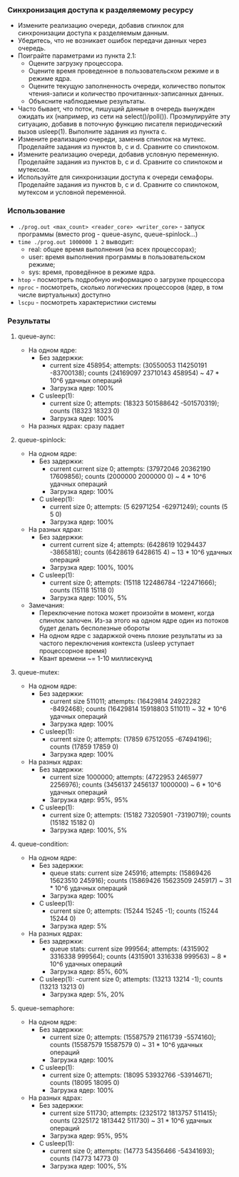 
### Синхронизация доступа к разделяемому ресурсу
- Измените реализацию очереди, добавив спинлок для синхронизации доступа к разделяемым данным.
- Убедитесь, что не возникает ошибок передачи данных через очередь.
- Поиграйте параметрами из пункта 2.1:
	- Оцените загрузку процессора.
	- Оцените время проведенное в пользовательском режиме и в режиме ядра.
	- Оцените текущую заполненность очереди, количество попыток чтения-записи и количество прочитанных-записанных данных.
	- Объясните наблюдаемые результаты.
- Часто бывает, что поток, пишущий данные в очередь вынужден ожидать их (например, из сети на select()/poll()). Проэмулируйте эту ситуацию, добавив в поточную функцию писателя периодический вызов usleep(1). Выполните задания из пункта с.
- Измените реализацию очереди, заменив спинлок на мутекс. Проделайте задания из пунктов b, c и d. Сравните со спинлоком.
- Измените реализацию очереди, добавив условную переменную. Проделайте задания из пунктов b, c и d. Сравните со спинлоком и мутексом.
- Используйте для синхронизации доступа к очереди семафоры. Проделайте задания из пунктов b, c и d. Сравните со спинлоком, мутексом и условной
 переменной.

### Использование
- `./prog.out <max_count> <reader_core> <writer_core>` - запуск программы (вместо prog - queue-async, queue-spinlock...)
- `time ./prog.out 1000000 1 2` выводит:
	- real: общее время выполнения (на всех процессорах);
	- user: время выполнения программы в пользовательском режиме;
	- sys: время, проведённое в режиме ядра.
- `htop`  - посмотреть подробную информацию о загрузке процессора
- `nproc` - посмотреть, сколько логических процессоров (ядер, в том числе виртуальных) доступно
- `lscpu` - посмотреть характеристики системы

### Результаты

1. queue-aync:
	- На одном ядре:
		- Без задержки:
			- current size 458954; attempts: (30550053 114250191 -83700138); counts (24169097 23710143 458954) ~ 47 * 10^6 удачных операций
			- Загрузка ядер: 100%
		- С usleep(1):
			- current size 0; attempts: (18323 501588642 -501570319); counts (18323 18323 0)
			- Загрузка ядер: 100%
	- На разных ядрах: сразу падает

2. queue-spinlock:
	- На одном ядре:
		- Без задержки:
			- сurrent current size 0; attempts: (37972046 20362190 17609856); counts (2000000 2000000 0) ~ 4 * 10^6 удачных операций
			- Загрузка ядер: 100%
		- С usleep(1):
			- current size 0; attempts: (5 62971254 -62971249); counts (5 5 0)
			- Загрузка ядер: 100%
	- На разных ядрах:
		- Без задержки:
			- current current size 4; attempts: (6428619 10294437 -3865818); counts (6428619 6428615 4) ~ 13 * 10^6 удачных операций
			- Загрузка ядер: 100%, 100%
		- С usleep(1):
			- current size 0; attempts: (15118 122486784 -122471666); counts (15118 15118 0)
			- Загрузка ядер: 100%, 5%
	- Замечания:
		- Переключение потока может произойти в момент, когда спинлок залочен. Из-за этого на одном ядре один из потоков будет делать бесполезные обороты
		- На одном ядре с задаржкой очень плохие результаты из за частого переключения контекста (usleep уступает процессорное время)
		- Квант времени ~= 1-10 миллисекунд

3. queue-mutex:
	- На одном ядре:
		- Без задержки: 
			- current size 511011; attempts: (16429814 24922282 -8492468); counts (16429814 15918803 511011) ~ 32 * 10^6 удачных операций
			- Загрузка ядер: 100%
		- С usleep(1):
			- current size 0; attempts: (17859 67512055 -67494196); counts (17859 17859 0)
			- Загрузка ядер: 100%
	- На разных ядрах:
		- Без задержки:
			- current size 1000000; attempts: (4722953 2465977 2256976); counts (3456137 2456137 1000000) ~ 6 * 10^6 удачных операций
			- Загрузка ядер: 95%, 95%
		- С usleep(1):
			- current size 0; attempts: (15182 73205901 -73190719); counts (15182 15182 0)
			- Загрузка ядер: 100%, 5%

4. queue-condition:
	- На одном ядре:
		- Без задержки: 
			- queue stats: current size 245916; attempts: (15869426 15623510 245916); counts (15869426 15623509 245917) ~ 31 * 10^6 удачных операций
			- Загрузка ядер: 100%
		- С usleep(1):
			- current size 0; attempts: (15244 15245 -1); counts (15244 15244 0)
			- Загрузка ядер: 5%
	- На разных ядрах:
		- Без задержки:
			- queue stats: current size 999564; attempts: (4315902 3316338 999564); counts (4315901 3316338 999563) ~ 8 * 10^6 удачных операций
			- Загрузка ядер: 85%, 60%
		- С usleep(1):
			-current size 0; attempts: (13213 13214 -1); counts (13213 13213 0)
			- Загрузка ядер: 5%, 20%

5. queue-semaphore:
	- На одном ядре:
		- Без задержки: 
			- current size 0; attempts: (15587579 21161739 -5574160); counts (15587579 15587579 0) ~ 31 * 10^6 удачных операций
			- Загрузка ядер: 100%
		- С usleep(1):  
			- current size 0; attempts: (18095 53932766 -53914671); counts (18095 18095 0)
		 	- Загрузка ядер: 100%
	- На разных ядрах:
		- Без задержки:
			- current size 511730; attempts: (2325172 1813757 511415); counts (2325172 1813442 511730) ~ 31 * 10^6 удачных операций
			- Загрузка ядер: 95%, 95%
		- С usleep(1):
			- current size 0; attempts: (14773 54356466 -54341693); counts (14773 14773 0)
			- Загрузка ядер: 100%, 5%
